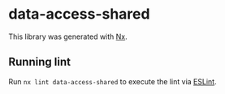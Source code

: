 # data-access-shared

This library was generated with [Nx](https://nx.dev).

## Running lint

Run `nx lint data-access-shared` to execute the lint via [ESLint](https://eslint.org/).
